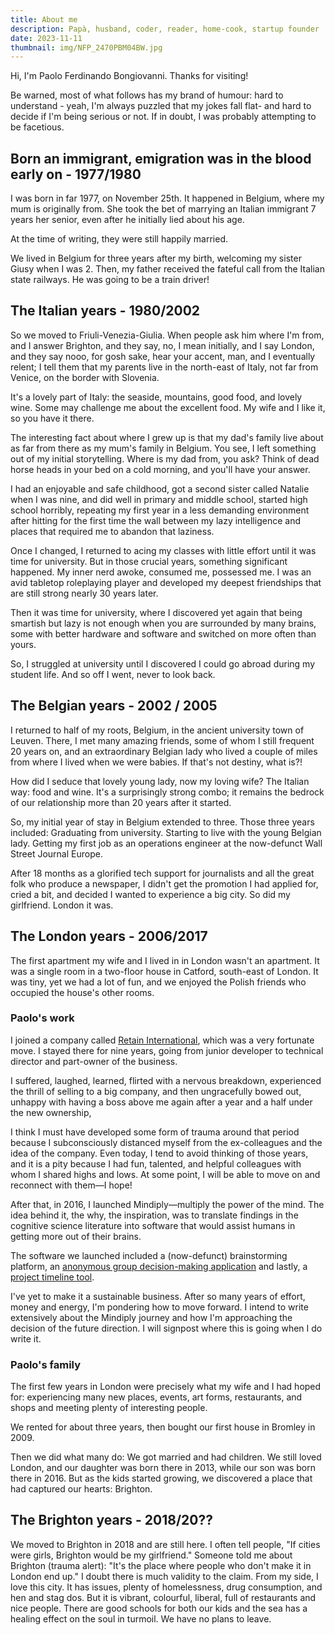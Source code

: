 ```yaml
---
title: About me
description: Papà, husband, coder, reader, home-cook, startup founder 
date: 2023-11-11
thumbnail: img/NFP_2470PBM04BW.jpg
---
```


Hi, I'm Paolo Ferdinando Bongiovanni. Thanks for visiting!

Be warned, most of what follows has my brand of humour: hard to understand - yeah, I'm always puzzled that my jokes fall flat-
and hard to decide if I'm being serious or not. If in doubt, I was probably attempting to be facetious. 

## Born an immigrant, emigration was in the blood early on - 1977/1980

I was born in far 1977, on November 25th. It happened in Belgium, where
my mum is originally from. She took the bet of marrying an Italian immigrant 7 years her
senior, even after he initially lied about his age.

At the time of writing, they were still happily married.

We lived in Belgium for three years after my birth, welcoming my sister
Giusy when I was 2. Then, my father received the fateful call from the
Italian state railways. He was going to be a train driver!

## The Italian years - 1980/2002

So we moved to Friuli-Venezia-Giulia. When people ask him where I'm from, and I answer Brighton,
and they say, no, I mean initially, and I say London, and they say nooo, for gosh sake, hear your accent, man,
and I eventually relent; I tell them that my parents live in the north-east of Italy, not far from Venice,
on the border with Slovenia.

It's a lovely part of Italy: the seaside, mountains, good food, and lovely wine. Some may challenge me about the excellent
food. My wife and I like it, so you have it there.

The interesting fact about where I grew up is that my dad's family live about as far from there as my mum's family
in Belgium. You see, I left something out of my initial storytelling. Where is my dad from, you ask?
Think of dead horse heads in your bed on a cold morning, and you'll have your answer.

I had an enjoyable and safe childhood, got a second sister called Natalie when I was nine, and did well in 
primary and middle school, started high school horribly, repeating my first year in a less demanding environment after
hitting for the first time the wall between my lazy intelligence and places that required me to abandon that laziness.

Once I changed, I returned to acing my classes with little effort until it was time for university. But in those
crucial years, something significant happened. My inner nerd awoke, consumed me, possessed me. I was an avid
tabletop roleplaying player and developed my deepest friendships that are still strong nearly 30 years later.

Then it was time for university, where I discovered yet again that being smartish but lazy is not enough when you are 
surrounded by many brains, some with better hardware and software and switched on more often than yours.

So, I struggled at university until I discovered I could go abroad during my student life. And so off I went,
never to look back.

## The Belgian years - 2002 / 2005

I returned to half of my roots, Belgium, in the ancient university town of Leuven.
There, I met many amazing friends, some of whom I still frequent 20 years on, and an extraordinary Belgian lady who lived a couple of miles from where I lived when we were babies.
If that's not destiny, what is?!

How did I seduce that lovely young lady, now my loving wife? The Italian way: food and wine.
It's a surprisingly strong combo; it remains the bedrock of our relationship more than 20 years after it started.

So, my initial year of stay in Belgium extended to three. Those three years included:
Graduating from university.
Starting to live with the young Belgian lady.
Getting my first job as an operations engineer at the now-defunct Wall Street Journal Europe.

After 18 months as a glorified tech support for journalists and all the great folk who produce a newspaper, I didn't get the promotion I had applied for, cried a bit, and decided I wanted to experience a big city. So did my girlfriend. London it was.

## The London years - 2006/2017

The first apartment my wife and I lived in in London wasn't an apartment. It was a single room in a two-floor house in Catford, south-east of London. It was tiny, yet we had a lot of fun, and we enjoyed the Polish friends who occupied the house's other rooms.

### Paolo's work

I joined a company called [Retain International](https://www.retaininternational.com), which was a very fortunate move. I stayed there for nine years, going from junior developer to technical director and part-owner of the business.

I suffered, laughed, learned, flirted with a nervous breakdown, experienced the thrill of selling to a big company, and then ungracefully bowed out, unhappy with having a boss above me again after a year and a half under the new ownership,

I think I must have developed some form of trauma around that period because I subconsciously distanced myself from the ex-colleagues and the idea of the company. Even today, I tend to avoid thinking of those years, and it is a pity because I had fun, talented, and helpful colleagues with whom I shared highs and lows. At some point, I will be able to move on and reconnect with them—I hope!

After that, in 2016, I launched Mindiply—multiply the power of the mind. The idea behind it, the why, the inspiration, was to translate findings in the cognitive science literature into software that would assist humans in getting more out of their brains.

The software we launched included a (now-defunct) brainstorming platform, an [anonymous group decision-making application](https://mindiply.com/products/decido/) and lastly, a [project timeline tool](https://mindiply.com).

I've yet to make it a sustainable business. After so many years of effort, money and energy, I'm pondering how to move forward. I intend to write extensively about the Mindiply journey and how I'm approaching the decision of the future direction. I will signpost where this is going when I do write it.

### Paolo's family

The first few years in London were precisely what my wife and I had hoped for: experiencing many new places, events, art forms, restaurants, and shops and meeting plenty of interesting people.

We rented for about three years, then bought our first house in Bromley in 2009.

Then we did what many do: We got married and had children. We still loved London, and our daughter was born there in 2013, while our son was born there in 2016. But as the kids started growing, we discovered a place that had captured our hearts: Brighton.

## The Brighton years - 2018/20??

We moved to Brighton in 2018 and are still here. I often tell people, "If cities were girls, Brighton would be my girlfriend."
Someone told me about Brighton (trauma alert): "It's the place where people who don't make it in London end up." I doubt there is much validity to the claim. From my side, I love this city. It has issues, plenty of homelessness, drug consumption, and hen and stag dos. But it is vibrant, colourful, liberal, full of restaurants and nice people.
There are good schools for both our kids and the sea has a healing effect on the soul in turmoil.
We have no plans to leave.